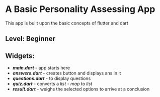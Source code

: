 # A Basic Personality Assessing App

This app is built upon the basic concepts of flutter and dart

## Level: Beginner

## Widgets:

* _**main.dart**_ - app starts here
* _**answers.dart**_  - creates button and displays ans in it
* _**questions.dart**_ - to display questions
* _**quiz.dart**_  - converts a *list - map* to *list* 
* _**result.dart**_  - weighs the selected options to arrive at a conclusion

